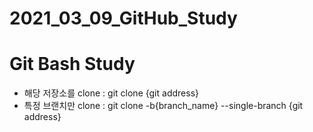 # 2021_03_09_GitHub_Study
<h1>Git Bash Study</h1>
<ul>
	<li>해당 저장소를 clone : git clone {git address}</li>
	<li>특정 브랜치만 clone : git clone -b{branch_name} --single-branch {git address}</li>
</ul>